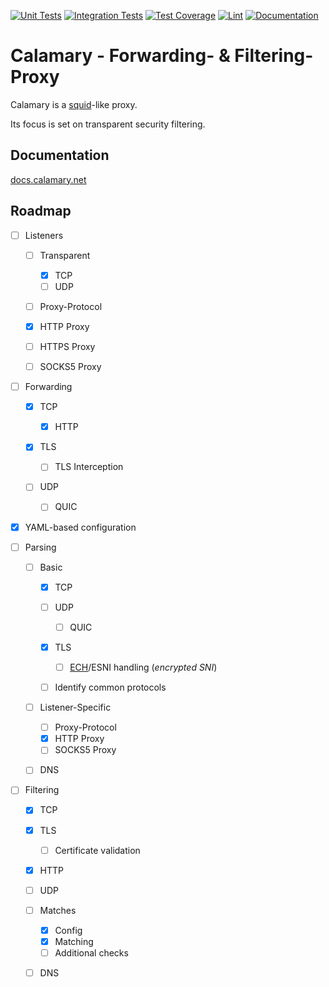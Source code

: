 [![Unit Tests](https://github.com/superstes/calamary/actions/workflows/test.yml/badge.svg?branch=latest)](https://github.com/superstes/calamary/actions/workflows/test.yml)
[![Integration Tests](https://badges.calamary.net/latest.calamary.test.svg)](https://github.com/superstes/calamary/tree/latest/test)
[![Test Coverage](https://codecov.io/gh/superstes/calamary/graph/badge.svg?token=PPNLDDS0M8)](https://codecov.io/gh/superstes/calamary)
[![Lint](https://github.com/superstes/calamary/actions/workflows/lint.yml/badge.svg?branch=latest)](https://github.com/superstes/calamary/actions/workflows/lint.yml)
[![Documentation](https://readthedocs.org/projects/calamary/badge/?version=latest)](https://docs.calamary.net/en/latest/)

# Calamary - Forwarding- & Filtering-Proxy

Calamary is a [squid](http://www.squid-cache.org/)-like proxy.

Its focus is set on transparent security filtering.

## Documentation

[docs.calamary.net](https://docs.calamary.net)

## Roadmap

- [ ] Listeners

  - [ ] Transparent

    - [x] TCP
    - [ ] UDP

  - [ ] Proxy-Protocol

  - [x] HTTP Proxy

  - [ ] HTTPS Proxy

  - [ ] SOCKS5 Proxy

- [ ] Forwarding

  - [x] TCP

    - [x] HTTP

  - [x] TLS

    - [ ] TLS Interception

  - [ ] UDP

    - [ ] QUIC

- [x] YAML-based configuration

- [ ] Parsing

  - [ ] Basic

    - [x] TCP
    - [ ] UDP

      - [ ] QUIC

    - [x] TLS

      - [ ] [ECH](https://datatracker.ietf.org/doc/draft-ietf-tls-esni/)/ESNI handling (*encrypted SNI*)

    - [ ] Identify common protocols

  - [ ] Listener-Specific

    - [ ] Proxy-Protocol
    - [x] HTTP Proxy
    - [ ] SOCKS5 Proxy

  - [ ] DNS

- [ ] Filtering

  - [x] TCP
  - [x] TLS

    - [ ] Certificate validation

  - [x] HTTP
  - [ ] UDP

  - [ ] Matches

    - [x] Config
    - [x] Matching
    - [ ] Additional checks

  - [ ] DNS
